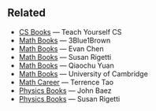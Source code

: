 ## Related

- [CS Books](https://teachyourselfcs.com/) — Teach Yourself CS
- [Math Books](https://www.3blue1brown.com/blog/book-recommendations) — 3Blue1Brown
- [Math Books](https://web.evanchen.cc/recommend.html) — Evan Chen
- [Math Books](https://www.susanrigetti.com/math) — Susan Rigetti
- [Math Books](https://qchu.wordpress.com/reading-recommendations/) — Qiaochu Yuan
- [Math Books](https://www.maths.cam.ac.uk/undergrad/admissions/files/admissions/reading-list.pdf) — University of Cambridge
- [Math Career](https://terrytao.wordpress.com/career-advice/) — Terrence Tao
- [Physics Books](https://math.ucr.edu/home/baez/books.html) — John Baez
- [Physics Books](https://www.susanrigetti.com/physics) — Susan Rigetti
